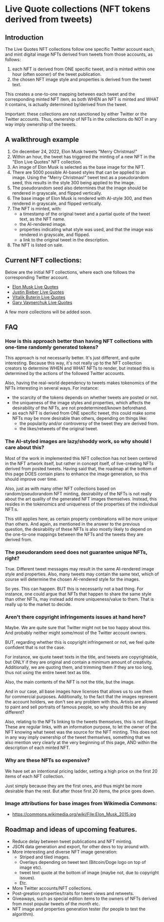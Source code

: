 # Live Quote collections (NFT tokens derived from tweets)

## Introduction
The Live Quotes NFT collections follow one specific Twitter account each, and
mint digital image NFTs derived from tweets from those accounts, as follows:

1. each NFT is derived from ONE specific tweet, and is minted within one hour (often sooner) of the tweet publication.
2. the chosen NFT image style and properties is derived from the tweet text.

This creates a one-to-one mapping between each tweet and the corresponding minted NFT item,
as both WHEN an NFT is minted and WHAT it contains, is actually determined by/derived from the tweet.

Important: these collections are not sanctioned by either Twitter or the Twitter accounts. 
Thus, ownership of NFTs in the collections do NOT in any way imply ownership of the tweets.


## A walkthrough example
1. On december 24, 2022, Elon Musk tweets "Merry Christmas!"
2. Within an hour, the tweet has triggered the minting of a new NFT in the "Elon Live Quotes" NFT collection.
4. An image of Elon Musk is selected as the base image for the NFT.
5. There are 5000 possible AI-based styles that can be applied to an image. Using the "Merry Christmas!" tweet text as a pseudorandom seed, this results in the style 300 being applied to the image.
6. The pseudorandom seed also determines that the image should be rendered in grayscale, and flipped vertically.
7. The base image of Elon Musk is rendered with AI-style 300, and then rendered in grayscale, and flipped vertically.
8. The NFT is minted, with:
   * a timestamp of the original tweet and a partial quote of the tweet text, as the NFT name.
   * the AI-rendered image.
   * properties indicating what style was used, and that the image was rendered in grayscale, and flipped. 
   * a link to the original tweet in the description. 
9. The NFT is listed on sale.


## Current NFT collections:
Below are the initial NFT collections, where each one follows the corresponding Twitter account.

- [Elon Musk Live Quotes](https://opensea.io/collection/elon-live-quotes)
- [Justin Bieber Live Quotes](https://opensea.io/collection/bieber-live-quotes)
- [Vitalik Buterin Live Quotes](https://opensea.io/collection/vitalik-live-quotes)
- [Gary Vaynerchuk Live Quotes](https://opensea.io/collection/garyvee-live-quotes)

A few more collections will be added soon.

## FAQ

### How is this approach better than having NFT collections with one-time randomly generated tokens?
This approach is not necessarily better. It's just different, and quite interesting.
Because this way, it's not really up to the NFT collection creators to determine WHEN and WHAT NFTs to render, 
but instead this is determined by the actions of the followed Twitter accounts.

Also, having the real-world dependency to tweets makes tokenomics of the NFTs interesting in several ways.
For instance:
* the scarcity of the tokens depends on whether tweets are posted or not.
* the uniqueness of the image styles and properties, which affects the desirability of the NFTs, are not predetermined/known beforehand.
* as each NFT is derived from ONE specific tweet, this could make some NFTs may be more desirable than others, depending on things like:
  * the popularity and/or controversy of the tweet they are derived from.
  * the likes/retweets of the original tweet.

### The AI-styled images are lazy/shoddy work, so why should I care about this?
Most of the work in implemented this NFT collection has not been centered in the 
NFT artwork itself, but rather in concept itself, of live-creating NFTs derived from posted tweets.
Having said that, the roadmap at the bottom of this page DOES contain plans to enhance the image generation, 
so this should improve over time.

Also, just as with many other NFT collections based on random/pseudorandom NFT minting, 
desirability of the NFTs is not really about the art quality of the generated NFT images themselves.
Instead, this resides in the tokenomics and uniqueness of the properties of the individual NFT:s.

This still applies here, as certain property combinations will be more unique than others.
And again, as mentioned in the answer to the previous question, 
the desirability of these NFTs is also mostly likely to depend on 
the one-to-one mappings between the NFTs and the tweets they are derived from.

### The pseudorandom seed does not guarantee unique NFTs, right? 
True. Different tweet messages may result in the same AI-rendered image style and properties. 
Also, many tweets may contain the same text, which of course will determine the chosen AI-rendered style for the images.

So yes. This can happen. BUT this is necessarily not a bad thing. For instance, one could argue that NFTs that
happen to share the same style than other NFTs, may instead add more uniqueness/value to them. 
That is really up to the market to decide.

### Aren't there copyright infringements issues at hand here?
Maybe. We are quite sure that Twitter might not be too happy about this.
And probably neither might some/most of the Twitter account owners.

BUT, regarding whether this is copyright infringement or not, we feel quite confident that is not the case.

For instance, we quote tweet texts in the title, and tweets are copyrightable, 
but ONLY if they are original and contain a minimum amount of creativity. 
Additionally, we are quoting them, and trimming them if they are too long, 
thus not using the entire tweet text as title.

Also, the main contents of the NFT is not the title, but the image.

And in our case, all base images have licenses that allows us to use them for commercial purposes.
Additionally, to the fact that the images represent the account holders, we don't see any problem with this.
Artists are allowed to paint and sell portraits of famous people, so why should this be any different?

Also, relating to the NFTs linking to the tweets themselves, this is not illegal. These are regular links,
with an information purpose, to let the owner of the NFT knowing what tweet was the source for the NFT minting.
This does not in any way imply ownership of the tweet themselves, 
something that we also mention very clearly at the very beginning of this page, 
AND within the description of each minted NFT.

### Why are these NFTs so expensive? 
We have set an intentional pricing ladder, setting a high
price on the first 20 items of each NFT collection. 

Just simply because they  are the first ones, and thus might be more desirable than the rest.
But after those first 20 items, the price goes down.

### Image attributions for base images from Wikimedia Commons:
- https://commons.wikimedia.org/wiki/File:Elon_Musk_2015.jpg

## Roadmap and ideas of upcoming features.
* Reduce delay between tweet publications and NFT minting.
* JSON data generation and export, for other devs to toy around with.
* More interesting and diverse NFT image generation:
  * Striped and tiled images.
  * Overlays depending on tweet text (Bitcoin/Doge logo on top of image etc).
  * tweet text quote at the bottom of image (maybe not, due to copyright issues).
  * Etc.
* More Twitter accounts/NFT collections.
* Post-greation properties/traits for tweet views and retweets.
* Giveaways, such as special edition items to the owners of NFTs derived from most popular tweets of the month etc.
* NFT image and properties generation tester (for people to test the algorithm).